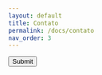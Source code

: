```yaml
---
layout: default
title: Contato
permalink: /docs/contato
nav_order: 3
---
```


<head>
  <script src="https://www.google.com/recaptcha/enterprise.js?render=6Lcdk0sqAAAAAPAvw658xiPUO5ugeod0gqXV0RGQ"></script>
  <!-- Your code -->
</head>

<button class="g-recaptcha"
    data-sitekey="6Lcdk0sqAAAAAPAvw658xiPUO5ugeod0gqXV0RGQ"
    data-callback='onSubmit'
    data-action='submit'>
Submit
</button>

<!-- Replace the variables below. -->
<script>
  function onSubmit(token) {
    document.getElementById("demo-form").submit();
  }
</script>
